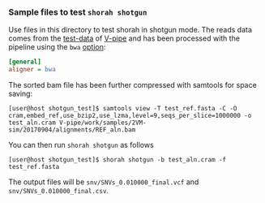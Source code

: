 ### Sample files to test `shorah shotgun`

Use files in this directory to test shorah in shotgun mode.
The reads data comes from the 
[test-data](https://github.com/cbg-ethz/V-pipe/tree/master/testdata/2VM-sim/20170904/raw_data)
of [V-pipe](https://cbg-ethz.github.io/V-pipe/)
and has been processed with the pipeline using the `bwa` 
[option](https://github.com/cbg-ethz/V-pipe/wiki/options#aligner):

```ini
[general]
aligner = bwa
```

The sorted bam file has been further compressed with samtools for space saving:

    [user@host shotgun_test]$ samtools view -T test_ref.fasta -C -O cram,embed_ref,use_bzip2,use_lzma,level=9,seqs_per_slice=1000000 -o test_aln.cram V-pipe/work/samples/2VM-sim/20170904/alignments/REF_aln.bam

You can then run `shorah shotgun` as follows

    [user@host shotgun_test]$ shorah shotgun -b test_aln.cram -f test_ref.fasta

The output files will be `snv/SNVs_0.010000_final.vcf` and `snv/SNVs_0.010000_final.csv`.
